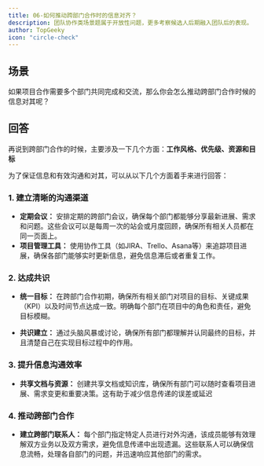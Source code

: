 ```yaml
---
title: 06-如何推动跨部门合作时的信息对齐？
description: 团队协作类场景题属于开放性问题，更多考察候选人后期融入团队后的表现。
author: TopGeeky
icon: "circle-check"
---
```


## 场景

如果项目合作需要多个部门共同完成和交流，那么你会怎么推动跨部门合作时候的信息对其呢？

## 回答

再说到跨部门合作的时候，主要涉及一下几个方面：**工作风格、优先级、资源和目标**

为了保证信息和有效沟通和对其，可以从以下几个方面着手来进行回答：

### 1. **建立清晰的沟通渠道**

- **定期会议：** 安排定期的跨部门会议，确保每个部门都能够分享最新进展、需求和问题。这些会议可以是每周一次的站会或月度回顾，确保所有相关人员都在同一页面上。
- **项目管理工具：** 使用协作工具（如JIRA、Trello、Asana等）来追踪项目进展，确保各部门能够实时更新信息，避免信息滞后或者重复工作。

### 2. 达成共识

- **统一目标：** 在跨部门合作初期，确保所有相关部门对项目的目标、关键成果（KPI）以及时间节点达成一致。明确每个部门在项目中的角色和责任，避免目标模糊。

- **共识建立：** 通过头脑风暴或讨论，确保所有部门都理解并认同最终的目标，并且清楚自己在实现目标过程中的作用。

### 3. 提升信息沟通效率

- **共享文档与资源：** 创建共享文档或知识库，确保所有部门可以随时查看项目进展、需求变更和重要决策。这有助于减少信息传递的误差或延迟

### 4. 推动跨部门合作

- **建立跨部门联系人：** 每个部门指定特定人员进行对外沟通，该成员能够有效理解双方业务以及双方需求，避免信息传递中出现遗漏。这些联系人可以确保信息流畅，处理各自部门的问题，并迅速响应其他部门的需求。

